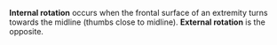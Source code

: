 **Internal rotation** occurs when the frontal surface of an extremity turns towards the midline (thumbs close to midline). **External rotation** is the opposite.
